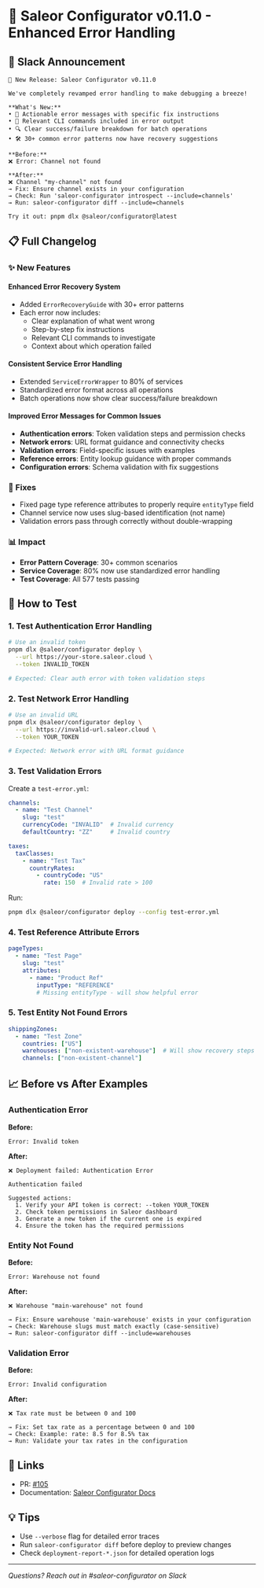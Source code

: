 # 🚀 Saleor Configurator v0.11.0 - Enhanced Error Handling

## 📢 Slack Announcement

```
🎉 New Release: Saleor Configurator v0.11.0

We've completely revamped error handling to make debugging a breeze! 

**What's New:**
• 🎯 Actionable error messages with specific fix instructions
• 📝 Relevant CLI commands included in error output
• 🔍 Clear success/failure breakdown for batch operations
• 🛠️ 30+ common error patterns now have recovery suggestions

**Before:**
❌ Error: Channel not found

**After:**
❌ Channel "my-channel" not found
→ Fix: Ensure channel exists in your configuration
→ Check: Run 'saleor-configurator introspect --include=channels'
→ Run: saleor-configurator diff --include=channels

Try it out: pnpm dlx @saleor/configurator@latest
```

## 📋 Full Changelog

### ✨ New Features

#### **Enhanced Error Recovery System**
- Added `ErrorRecoveryGuide` with 30+ error patterns
- Each error now includes:
  - Clear explanation of what went wrong
  - Step-by-step fix instructions
  - Relevant CLI commands to investigate
  - Context about which operation failed

#### **Consistent Service Error Handling**
- Extended `ServiceErrorWrapper` to 80% of services
- Standardized error format across all operations
- Batch operations now show clear success/failure breakdown

#### **Improved Error Messages for Common Issues**
- **Authentication errors**: Token validation steps and permission checks
- **Network errors**: URL format guidance and connectivity checks
- **Validation errors**: Field-specific issues with examples
- **Reference errors**: Entity lookup guidance with proper commands
- **Configuration errors**: Schema validation with fix suggestions

### 🔧 Fixes
- Fixed page type reference attributes to properly require `entityType` field
- Channel service now uses slug-based identification (not name)
- Validation errors pass through correctly without double-wrapping

### 📊 Impact
- **Error Pattern Coverage**: 30+ common scenarios
- **Service Coverage**: 80% now use standardized error handling
- **Test Coverage**: All 577 tests passing

## 🧪 How to Test

### 1. **Test Authentication Error Handling**
```bash
# Use an invalid token
pnpm dlx @saleor/configurator deploy \
  --url https://your-store.saleor.cloud \
  --token INVALID_TOKEN

# Expected: Clear auth error with token validation steps
```

### 2. **Test Network Error Handling**
```bash
# Use an invalid URL
pnpm dlx @saleor/configurator deploy \
  --url https://invalid-url.saleor.cloud \
  --token YOUR_TOKEN

# Expected: Network error with URL format guidance
```

### 3. **Test Validation Errors**
Create a `test-error.yml`:
```yaml
channels:
  - name: "Test Channel"
    slug: "test"
    currencyCode: "INVALID"  # Invalid currency
    defaultCountry: "ZZ"     # Invalid country

taxes:
  taxClasses:
    - name: "Test Tax"
      countryRates:
        - countryCode: "US"
          rate: 150  # Invalid rate > 100
```

Run:
```bash
pnpm dlx @saleor/configurator deploy --config test-error.yml
```

### 4. **Test Reference Attribute Errors**
```yaml
pageTypes:
  - name: "Test Page"
    slug: "test"
    attributes:
      - name: "Product Ref"
        inputType: "REFERENCE"
        # Missing entityType - will show helpful error
```

### 5. **Test Entity Not Found Errors**
```yaml
shippingZones:
  - name: "Test Zone"
    countries: ["US"]
    warehouses: ["non-existent-warehouse"]  # Will show recovery steps
    channels: ["non-existent-channel"]
```

## 📈 Before vs After Examples

### Authentication Error
**Before:**
```
Error: Invalid token
```

**After:**
```
❌ Deployment failed: Authentication Error

Authentication failed

Suggested actions:
  1. Verify your API token is correct: --token YOUR_TOKEN
  2. Check token permissions in Saleor dashboard
  3. Generate a new token if the current one is expired
  4. Ensure the token has the required permissions
```

### Entity Not Found
**Before:**
```
Error: Warehouse not found
```

**After:**
```
❌ Warehouse "main-warehouse" not found

→ Fix: Ensure warehouse 'main-warehouse' exists in your configuration
→ Check: Warehouse slugs must match exactly (case-sensitive)
→ Run: saleor-configurator diff --include=warehouses
```

### Validation Error
**Before:**
```
Error: Invalid configuration
```

**After:**
```
❌ Tax rate must be between 0 and 100

→ Fix: Set tax rate as a percentage between 0 and 100
→ Check: Example: rate: 8.5 for 8.5% tax
→ Run: Validate your tax rates in the configuration
```

## 🔗 Links
- PR: [#105](https://github.com/saleor/configurator/pull/105)
- Documentation: [Saleor Configurator Docs](https://docs.saleor.io/docs/3.x/cli)

## 💡 Tips
- Use `--verbose` flag for detailed error traces
- Run `saleor-configurator diff` before deploy to preview changes
- Check `deployment-report-*.json` for detailed operation logs

---

*Questions? Reach out in #saleor-configurator on Slack*